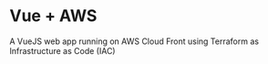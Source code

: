# Vue + AWS

A VueJS web app running on AWS Cloud Front using Terraform as Infrastructure as Code (IAC)